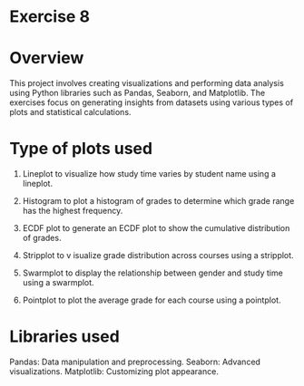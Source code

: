 # Exercise 8

# Overview

This project involves creating visualizations and performing data analysis using Python libraries such as Pandas, Seaborn, and Matplotlib. The exercises focus on generating insights from datasets using various types of plots and statistical calculations.

# Type of plots used
1. Lineplot to visualize how study time varies by student name using a lineplot.

2. Histogram to plot a histogram of grades to determine which grade range has the highest frequency.

3. ECDF plot to generate an ECDF plot to show the cumulative distribution of grades.

4. Stripplot to v isualize grade distribution across courses using a stripplot.

5. Swarmplot to display the relationship between gender and study time using a swarmplot.

6. Pointplot to plot the average grade for each course using a pointplot.

# Libraries used
Pandas: Data manipulation and preprocessing.
Seaborn: Advanced visualizations.
Matplotlib: Customizing plot appearance.
